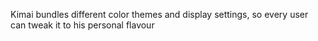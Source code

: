 Kimai bundles different color themes and display settings, so every user can tweak it to his personal flavour